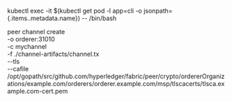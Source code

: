 kubectl exec -it $(kubectl get pod -l app=cli -o jsonpath={.items..metadata.name}) -- /bin/bash

peer channel create \
    -o orderer:31010 \
    -c mychannel \
    -f ./channel-artifacts/channel.tx \
    --tls \
    --cafile /opt/gopath/src/github.com/hyperledger/fabric/peer/crypto/ordererOrganizations/example.com/orderers/orderer.example.com/msp/tlscacerts/tlsca.example.com-cert.pem
